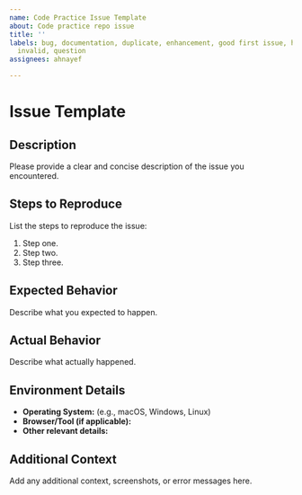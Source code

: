 ```yaml
---
name: Code Practice Issue Template
about: Code practice repo issue
title: ''
labels: bug, documentation, duplicate, enhancement, good first issue, help wanted,
  invalid, question
assignees: ahnayef

---
```


# Issue Template

## Description
Please provide a clear and concise description of the issue you encountered.

## Steps to Reproduce
List the steps to reproduce the issue:
1. Step one.
2. Step two.
3. Step three.

## Expected Behavior
Describe what you expected to happen.

## Actual Behavior
Describe what actually happened.

## Environment Details
- **Operating System:** (e.g., macOS, Windows, Linux)
- **Browser/Tool (if applicable):** 
- **Other relevant details:** 

## Additional Context
Add any additional context, screenshots, or error messages here.
